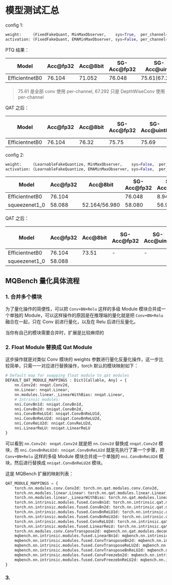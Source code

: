 # 模型测试汇总

config 1:

```python
weight:     (FixedFakeQuant, MinMaxObserver,    sys=True,  per_channel=True)
activation: (FixedFakeQuant, EMAMinMaxObserver, sys=False, per_channel=False)
```

PTQ 结果：

| Model           | Acc@fp32 | Acc@8bit        | SG-Acc@fp32 | SG-Acc@uint8         |
| --------------- | -------- | --------------- | ----------- | -------------------- |
| EfficientnetB0  | 76.104   | 71.052          | 76.048      |  75.61(67.292)       |


> 75.61 是全部 conv 使用 per-channel, 67.292 只是 DepthWiseConv 使用 per-channel


QAT 之后：


| Model           | Acc@fp32 | Acc@8bit | SG-Acc@fp32 | SG-Acc@uint8 | SG-Acc@QAT-uint8 |
| --------------- | -------- | -------- | ----------- | ------------ | ---------------- |
| EfficientnetB0  | 76.104   | 76.32    | 75.75       | 75.69        |  75.47           |


config 2:

```python
weight:     (LearnableFakeQuantize, MinMaxObserver,    sys=False,  per_channel=False)
activation: (LearnableFakeQuantize, EMAMinMaxObserver, sys=False,  per_channel=False)
```

| Model           | Acc@fp32 | Acc@8bit        | SG-Acc@fp32 | SG-Acc@uint8 |
| --------------- | -------- | --------------- | ----------- | ------------ |
| EfficientnetB0  | 76.104   |                 | 76.048      |  8.940       |
| squeezenet1_0   | 58.088   | 52.164/56.980   | 58.080      |  56.946      |


QAT 之后：

| Model           | Acc@fp32 | Acc@8bit        | SG-Acc@fp32 | SG-Acc@uint8 | SG-Acc@QAT-uint8 |
| --------------- | -------- | --------------- | ----------- | ------------ | ---------------- |
| EfficientnetB0  | 76.104   | 73.51           | -           |  -           | 73.552           |
| squeezenet1_0   | 58.088   |                 |             |              |                  |


## MQBench 量化具体流程

### 1. 合并多个模块

为了量化操作的简便性，可以把 `Conv+BN+Relu` 这样的多级 Module 模块合并成一个单独的 Module，可以这样操作的原因是在推理端的量化就是把 `Conv+BN+Relu` 融合在一起，只在 Conv 前进行量化，以及在 Relu 后进行反量化。

当你有自己的模块需要合并时，扩展是比较麻烦的

### 2. Float Module 替换成 Qat Module

这步操作就是对类似 Conv 模块的 weights 参数进行量化反量化操作，这一步比较简单，只需一一对应进行替换操作，torch 默认的模块映射如下：

```python
# Default map for swapping float module to qat modules
DEFAULT_QAT_MODULE_MAPPINGS : Dict[Callable, Any] = {
    nn.Conv2d: nnqat.Conv2d,
    nn.Linear: nnqat.Linear,
    nn.modules.linear._LinearWithBias: nnqat.Linear,
    # Intrinsic modules:
    nni.ConvBn1d: nniqat.ConvBn1d,
    nni.ConvBn2d: nniqat.ConvBn2d,
    nni.ConvBnReLU1d: nniqat.ConvBnReLU1d,
    nni.ConvBnReLU2d: nniqat.ConvBnReLU2d,
    nni.ConvReLU2d: nniqat.ConvReLU2d,
    nni.LinearReLU: nniqat.LinearReLU
}
```

可以看到 `nn.Conv2d: nnqat.Conv2d` 就是把 `nn.Conv2d` 替换成 `nnqat.Conv2d` 模块，而 `nni.ConvBnReLU2d: nniqat.ConvBnReLU2d` 就是先执行了第一个步骤，把 `Conv+BN+Relu` 这样的多级 Module 模块合并成一个单独的 `nni.ConvBnReLU2d` 模块，然后进行替换成 `nniqat.ConvBnReLU2d` 模块。

这是 MQBench 扩展的映射列表：

```python
QAT_MODULE_MAPPINGS = {
    torch.nn.modules.conv.Conv2d: torch.nn.qat.modules.conv.Conv2d, 
    torch.nn.modules.linear.Linear: torch.nn.qat.modules.linear.Linear, 
    torch.nn.modules.linear._LinearWithBias: torch.nn.qat.modules.linear.Linear, 
    torch.nn.intrinsic.modules.fused.ConvBn1d: torch.nn.intrinsic.qat.modules.conv_fused.ConvBn1d, 
    torch.nn.intrinsic.modules.fused.ConvBn2d: torch.nn.intrinsic.qat.modules.conv_fused.ConvBn2d, 
    torch.nn.intrinsic.modules.fused.ConvBnReLU1d: torch.nn.intrinsic.qat.modules.conv_fused.ConvBnReLU1d, 
    torch.nn.intrinsic.modules.fused.ConvBnReLU2d: torch.nn.intrinsic.qat.modules.conv_fused.ConvBnReLU2d, 
    torch.nn.intrinsic.modules.fused.ConvReLU2d: torch.nn.intrinsic.qat.modules.conv_fused.ConvReLU2d, 
    torch.nn.intrinsic.modules.fused.LinearReLU: torch.nn.intrinsic.qat.modules.linear_relu.LinearReLU, 
    torch.nn.modules.conv.ConvTranspose2d: mqbench.nn.qat.modules.deconv.ConvTranspose2d, 
    mqbench.nn.intrinsic.modules.fused.LinearBn1d: mqbench.nn.intrinsic.qat.modules.linear_fused.LinearBn1d, 
    mqbench.nn.intrinsic.modules.fused.ConvTransposeBn2d: mqbench.nn.intrinsic.qat.modules.deconv_fused.ConvTransposeBn2d, 
    mqbench.nn.intrinsic.modules.fused.ConvTransposeReLU2d: mqbench.nn.intrinsic.qat.modules.deconv_fused.ConvTransposeReLU2d, 
    mqbench.nn.intrinsic.modules.fused.ConvTransposeBnReLU2d: mqbench.nn.intrinsic.qat.modules.deconv_fused.ConvTransposeBnReLU2d,
    mqbench.nn.intrinsic.modules.fused.ConvFreezebn2d: mqbench.nn.intrinsic.qat.modules.freezebn.ConvFreezebn2d, 
    mqbench.nn.intrinsic.modules.fused.ConvFreezebnReLU2d: mqbench.nn.intrinsic.qat.modules.freezebn.ConvFreezebnReLU2d
}
```

### 3. 